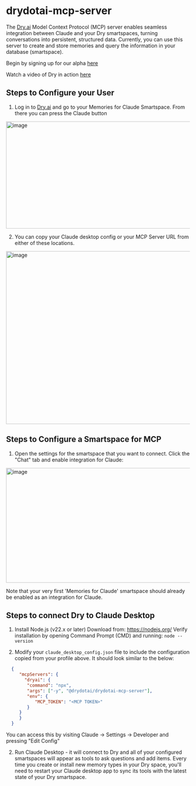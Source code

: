 # drydotai-mcp-server

The [Dry.ai](https://dry.ai) Model Context Protocol (MCP) server enables seamless integration between Claude and your Dry smartspaces, turning conversations into persistent, structured data. Currently, you can use this server to create and store memories and query the information in your database (smartspace).

Begin by signing up for our alpha [here](https://dry.ai/getClaudeMemory)

Watch a video of Dry in action [here](https://youtu.be/gsOecudzmFQ?feature=shared)



## Steps to Configure your User

1. Log in to [Dry.ai](https://dry.ai) and go to your Memories for Claude Smartspace. From there you can press the Claude button
<img width="972" height="293" alt="image" src="https://github.com/user-attachments/assets/523d906f-f47e-4e6f-a520-f26930199f22" />



2. You can copy your Claude desktop config or your MCP Server URL from either of these locations.
   
<img width="769" height="473" alt="image" src="https://github.com/user-attachments/assets/e021aeff-b8de-4b82-a188-3e60f3acb9a2" />

## Steps to Configure a Smartspace for MCP

1. Open the settings for the smartspace that you want to connect. Click the "Chat" tab and enable integration for Claude:

<img width="968" height="314" alt="image" src="https://github.com/user-attachments/assets/0b1e2b97-4082-462d-a195-24356d9f3989" />


Note that your very first 'Memories for Claude' smartspace should already be enabled as an integration for Claude.

## Steps to connect Dry to Claude Desktop

1. Install Node.js (v22.x or later)
   Download from: https://nodejs.org/
   Verify installation by opening Command Prompt (CMD) and running:
   ```node --version```

2. Modify your `claude_desktop_config.json` file to include the configuration copied from your profile above. It should look similar to the below:
 ```json
   {
      "mcpServers": {
        "dryai": {
         "command": "npx",
         "args": ["-y", "@drydotai/drydotai-mcp-server"],
         "env": {
            "MCP_TOKEN": "<MCP TOKEN>"
         }
      }
      }
   }
   ```
You can access this by visiting Claude -> Settings -> Developer and pressing "Edit Config" 

2. Run Claude Desktop - it will connect to Dry and all of your configured smartspaces will appear as tools to ask questions and add items. Every time you create or install new memory types in your Dry space, you'll need to restart your Claude desktop app to sync its tools with the latest state of your Dry smartspace.
